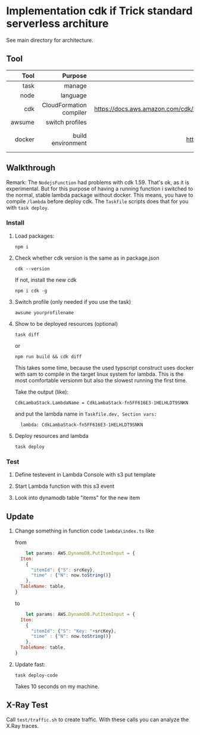# Implementation cdk if Trick standard serverless architure

See main directory for architecture.

## Tool

| Tool | Purpose | Website | install mac |
| ------:| -----------:|---:|---:|
| task | manage| scripting | https://taskfile.dev | `brew install go-task/tap/go-task` |
| node | language | https://nodejs.org/en/ | download pkg or use nvm
| cdk | CloudFormation compiler | https://docs.aws.amazon.com/cdk/latest/guide/home.html | `npm i cdk -g `|
| awsume | switch profiles | https://awsu.me/ | `pip install awsume` |
| docker | build environment | https://www.docker.com/ | Download&install … https://www.docker.com/get-started |

## Walkthrough

Remark: The `NodejsFunction` had problems with cdk 1.59. That's ok, as it is experimental. But for this purpose of having a running function i switched to the normal, stable lambda package without docker.
This means, you have to compile `/lambda` before deploy cdk.
The `Taskfile` scripts does that for you with `task deploy`.

### Install 

1. Load packages: 

    `npm i`

1. Check whether cdk version is the same as in package.json

    `cdk --version`

    If not, install the new cdk 

    `npm i cdk -g`

1. Switch profile (only needed if you use the task)

    `awsume yourprofilename`


1. Show to be deployed resources (optional)

    `task diff`

    or

    `npm run build && cdk diff`

    This takes some time, because the used typscript construct uses docker with sam to compile in the target linux system for lambda. This is the most comfortable versionm but also the slowest running the first time.

    Take the output (like):

    `CdkLambaStack.LambdaName = CdkLambaStack-fn5FF616E3-1HELHLDT9SNKN` 

    and put the lambda name in `Taskfile.dev, Section vars:`

    `  lambda: CdkLambaStack-fn5FF616E3-1HELHLDT9SNKN`

1. Deploy resources and lambda

    `task deploy`


### Test

1. Define testevent in Lambda Console with s3 put template

1. Start Lambda function with this s3 event

1. Look into dynamodb table "items" for the new item

## Update

1. Change something in function code `lambda\index.ts`  like

    from
    ```js
        let params: AWS.DynamoDB.PutItemInput = {
      Item:
        {
          "itemId": {"S": srcKey},
          "time" : {"N": now.toString()}
        }, 
      TableName: table,
    }
    ```

    to
    ```js
        let params: AWS.DynamoDB.PutItemInput = {
      Item:
        {
          "itemId": {"S": "Key: "+srcKey},
          "time" : {"N": now.toString()}
        }, 
      TableName: table,
    }
    ````

1. Update fast:

    `task deploy-code`

    Takes 10 seconds on my machine. 



## X-Ray Test

Call `test/traffic.sh` to create traffic.
With these calls you can analyze the X.Ray traces.    
